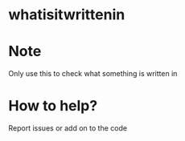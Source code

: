 # whatisitwrittenin
# Note
Only use this to check what something is written in
# How to help?
Report issues or add on to the code
